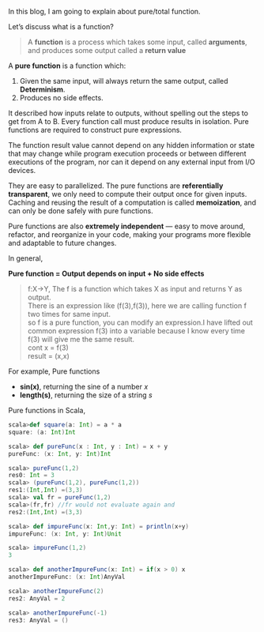In this blog, I am going to explain about pure/total function.

Let&#8217;s discuss what is a function?

> A <strong class="markup--strong markup--p-strong">function</strong> is a process which takes some input, called <strong class="markup--strong markup--p-strong">arguments</strong>, and produces some output called a <strong class="markup--strong markup--p-strong">return value</strong>

A **pure function** is a function which:  
1. Given the same input, will always return the same output, called **Determinism**.  
2. Produces no side effects.

It described how inputs relate to outputs, without spelling out the steps to get from A to B. Every function call must produce results in isolation. Pure functions are required to construct pure expressions.

The function result value cannot depend on any hidden information or state that may change while program execution proceeds or between different executions of the program, nor can it depend on any external input from I/O devices.

They are easy to parallelized. The pure functions are **referentially transparent**, we only need to compute their output once for given inputs. Caching and reusing the result of a computation is called **memoization**, and can only be done safely with pure functions.

Pure functions are also **extremely independent** — easy to move around, refactor, and reorganize in your code, making your programs more flexible and adaptable to future changes.

In general,

**Pure function = Output depends on input + No side effects**

> f:X->Y, The f is a function which takes X as input and returns Y as output.  
> There is an expression like (f(3),f(3)), here we are calling function f two times for same input.  
> so f is a pure function, you can modify an expression.I have lifted out common expression f(3) into a variable because I know every time f(3) will give me the same result.  
> cont x = f(3)  
> result = (x,x)

For example, Pure functions

  * **sin(x)**, returning the sine of a number _x_
  * **length(s)**, returning the size of a string _s_

Pure functions in Scala,

```scala
scala>def square(a: Int) = a * a
square: (a: Int)Int

scala> def pureFunc(x : Int, y : Int) = x + y
pureFunc: (x: Int, y: Int)Int

scala> pureFunc(1,2)
res0: Int = 3
scala> (pureFunc(1,2), pureFunc(1,2))
res1:(Int,Int) =(3,3)
scala> val fr = pureFunc(1,2)
scala>(fr,fr) //fr would not evaluate again and 
res2:(Int,Int) =(3,3)

scala> def impureFunc(x: Int,y: Int) = println(x+y)
impureFunc: (x: Int, y: Int)Unit

scala> impureFunc(1,2)
3

scala> def anotherImpureFunc(x: Int) = if(x > 0) x
anotherImpureFunc: (x: Int)AnyVal

scala> anotherImpureFunc(2)
res2: AnyVal = 2

scala> anotherImpureFunc(-1)
res3: AnyVal = ()
```